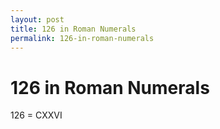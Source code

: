 ```yaml
---
layout: post
title: 126 in Roman Numerals
permalink: 126-in-roman-numerals
---
```


# 126 in Roman Numerals

126 = CXXVI
